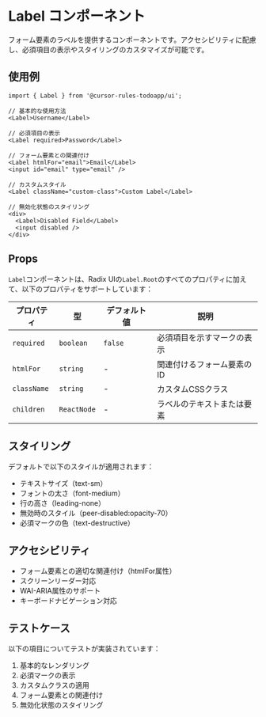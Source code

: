 # Label コンポーネント

フォーム要素のラベルを提供するコンポーネントです。アクセシビリティに配慮し、必須項目の表示やスタイリングのカスタマイズが可能です。

## 使用例

```tsx
import { Label } from '@cursor-rules-todoapp/ui';

// 基本的な使用方法
<Label>Username</Label>

// 必須項目の表示
<Label required>Password</Label>

// フォーム要素との関連付け
<Label htmlFor="email">Email</Label>
<input id="email" type="email" />

// カスタムスタイル
<Label className="custom-class">Custom Label</Label>

// 無効化状態のスタイリング
<div>
  <Label>Disabled Field</Label>
  <input disabled />
</div>
```

## Props

`Label`コンポーネントは、Radix UIの`Label.Root`のすべてのプロパティに加えて、以下のプロパティをサポートしています：

| プロパティ | 型 | デフォルト値 | 説明 |
|------------|------|--------------|--------|
| `required` | `boolean` | `false` | 必須項目を示すマークの表示 |
| `htmlFor` | `string` | - | 関連付けるフォーム要素のID |
| `className` | `string` | - | カスタムCSSクラス |
| `children` | `ReactNode` | - | ラベルのテキストまたは要素 |

## スタイリング

デフォルトで以下のスタイルが適用されます：

- テキストサイズ（text-sm）
- フォントの太さ（font-medium）
- 行の高さ（leading-none）
- 無効時のスタイル（peer-disabled:opacity-70）
- 必須マークの色（text-destructive）

## アクセシビリティ

- フォーム要素との適切な関連付け（htmlFor属性）
- スクリーンリーダー対応
- WAI-ARIA属性のサポート
- キーボードナビゲーション対応

## テストケース

以下の項目についてテストが実装されています：

1. 基本的なレンダリング
2. 必須マークの表示
3. カスタムクラスの適用
4. フォーム要素との関連付け
5. 無効化状態のスタイリング 